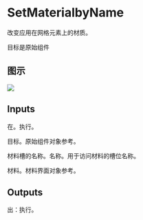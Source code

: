 # SetMaterialbyName

改变应用在网格元素上的材质。

目标是原始组件

## 图示

![]($-20221218-20381864.png)

## Inputs

在。执行。

目标。原始组件对象参考。

材料槽的名称。名称。用于访问材料的槽位名称。

材料。材料界面对象参考。  

## Outputs

出：执行。
